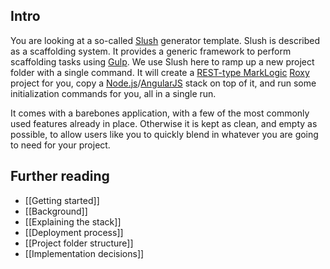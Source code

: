 ## Intro

You are looking at a so-called [Slush](https://github.com/klei/slush) generator template. Slush is described as a scaffolding system. It provides a generic framework to perform scaffolding tasks using [Gulp](http://gulpjs.com/). We use Slush here to ramp up a new project folder with a single command. It will create a [REST-type MarkLogic](https://docs.marklogic.com/guide/rest-dev/intro) [Roxy](https://github.com/marklogic/roxy) project for you, copy a [Node.js](http://nodejs.org/)/[AngularJS](https://angularjs.org/) stack on top of it, and run some initialization commands for you, all in a single run.

It comes with a barebones application, with a few of the most commonly used features already in place. Otherwise it is kept as clean, and empty as possible, to allow users like you to quickly blend in whatever you are going to need for your project.

## Further reading

- [[Getting started]]
- [[Background]]
- [[Explaining the stack]]
- [[Deployment process]]
- [[Project folder structure]]
- [[Implementation decisions]]
